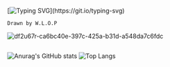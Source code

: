 [![Typing SVG](https://readme-typing-svg.herokuapp.com?font=Architects+Daughter&color=7AF79A&size=30&lines=Hey!+I+am+Tran+Duc+Huy!;May+I+help+you;)](https://git.io/typing-svg)
```
Drawn by W.L.O.P
```
![df2u67r-ca6bc40e-397c-425a-b31d-a548da7c6fdc](https://user-images.githubusercontent.com/95224307/164258146-494cb75a-50ba-4076-ae33-8228ce9b6159.jpg)
##
##

![Anurag's GitHub stats](https://github-readme-stats.vercel.app/api?username=duchuys31&show_icons=true&theme=radical)
![Top Langs](https://github-readme-stats.vercel.app/api/top-langs/?username=duchuys31&langs_count=10&theme=radical)

